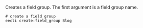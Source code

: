 Creates a field group. The first argument is a field group name.

```
# create a field group
eecli create:field_group Blog
```